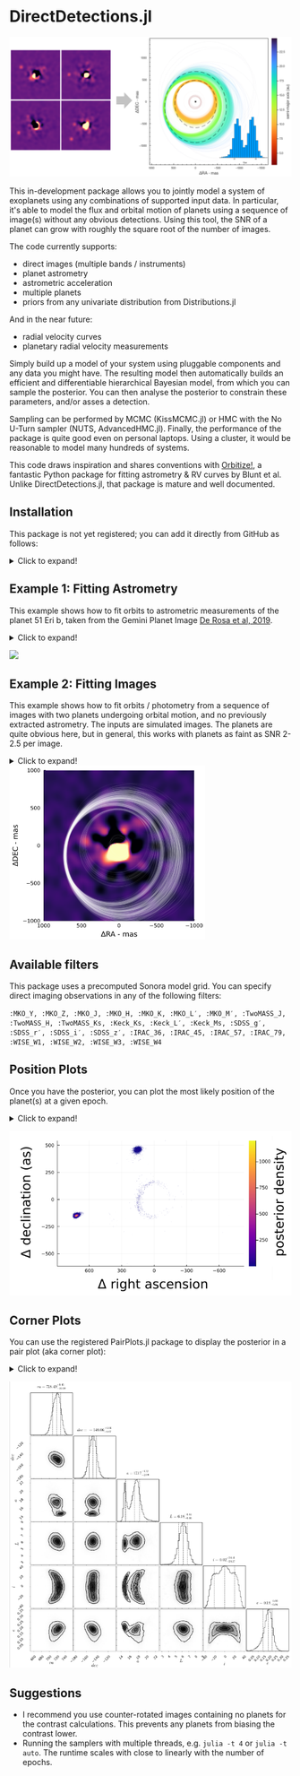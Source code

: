 # DirectDetections.jl

![](images/readme-example.png)

This in-development package allows you to jointly model a system of exoplanets using any combinations of supported input data. In particular, it's able to model the flux and orbital motion of planets using a sequence of image(s) without any obvious detections. Using this tool, the SNR of a planet can grow with roughly the square root of the number of images.

The code currently supports:
- direct images (multiple bands / instruments)
- planet astrometry
- astrometric acceleration
- multiple planets
- priors from any univariate distribution from Distributions.jl

And in the near future:
- radial velocity curves
- planetary radial velocity measurements

Simply build up a model of your system using pluggable components and any data you might have. The resulting model then automatically builds an efficient and differentiable hierarchical Bayesian model, from which you can sample the posterior.
You can then analyse the posterior to constrain these parameters, and/or asses a detection.

Sampling can be performed by MCMC (KissMCMC.jl) or HMC with the No U-Turn sampler (NUTS, AdvancedHMC.jl). Finally, the performance of the package is quite good even on personal laptops. Using a cluster, it would be reasonable to model many hundreds of systems.

This code draws inspiration and shares conventions with [Orbitize!](https://orbitize.readthedocs.io/en/latest/), a fantastic Python package for fitting astrometry & RV curves by Blunt et al. Unlike DirectDetections.jl, that package is mature and well documented.

## Installation
This package is not yet registered; you can add it directly from GitHub as follows:
<details>
  <summary>Click to expand!</summary>
 
 From a julia prompt, type `]` to enter package mode.
 Then install this package and two as-yet unregistered depdendencies:
 `add http://github.com/sefffal/DirectImages.jl.git http://github.com/sefffal/DirectOrbits.jl.git http://github.com/sefffal/DirectDetections.jl.git`
 
 Some other packages like Plots.jl are used in the examples below, but are not stricly necessary.
 </details>

## Example 1: Fitting Astrometry
This example shows how to fit orbits to astrometric measurements of the planet 51 Eri b, taken from the Gemini Planet Image [De Rosa et al, 2019](https://arxiv.org/abs/1910.10169).

<details>
  <summary>Click to expand!</summary>

**Step 1: specify model & data**
```julia

# Data from De Rosa et al, 2019. See above arXiv link.
planet_b_astrometry = Astrometry(
    (epoch=57009.13,  ra=454.24sind(171.22), dec=454.24cosd(171.22), σ_ra=2., σ_dec=2.),
    (epoch=57052.06,  ra=451.81sind(170.01), dec=451.81cosd(170.01), σ_ra=2., σ_dec=2.),
    (epoch=57053.06,  ra=456.80sind(170.19), dec=456.80cosd(170.19), σ_ra=2.5, σ_dec=2.5),
    (epoch=57266.41,  ra=455.10sind(167.30), dec=455.10cosd(167.30), σ_ra=2., σ_dec=2.),
    (epoch=57332.23,  ra=452.88sind(167.30), dec=452.88cosd(167.30), σ_ra=5.4, σ_dec=5.4),
    (epoch=57374.19,  ra=455.91sind(165.66), dec=455.91cosd(165.66), σ_ra=6.3, σ_dec=6.3),
    (epoch=57376.17,  ra=455.01sind(165.69), dec=455.01cosd(165.69), σ_ra=3., σ_dec=3.),
    (epoch=57415.05,  ra=454.46sind(165.94), dec=454.46cosd(165.94), σ_ra=6., σ_dec=6.),
    (epoch=57649.39,  ra=454.81sind(161.80), dec=454.81cosd(161.80), σ_ra=2., σ_dec=2.),
    (epoch=57652.38,  ra=451.43sind(161.73), dec=451.43cosd(161.73), σ_ra=2.7, σ_dec=2.7),
    (epoch=57739.13,  ra=449.39sind(160.06), dec=449.39cosd(160.06), σ_ra=2.5, σ_dec=2.5),
    (epoch=58068.26,  ra=447.54sind(155.23), dec=447.54cosd(155.23), σ_ra=3., σ_dec=3.),
    (epoch=58442.21,  ra=434.22sind(149.64), dec=434.22cosd(149.64), σ_ra=2., σ_dec=2.),
)

planet_b_priors = Priors(
    a = Uniform(0, 20),
    e = Uniform(0, 0.8),
    τ = Uniform(0, 1),
    ω = Uniform(-π, π),
    i = Uniform(-π, π),
    Ω = Uniform(-π, π),
)
planet_b = DirectDetections.Planet(planet_b_priors, planet_b_astrometry)

system_priors = Priors(
    μ = TruncatedNormal(1.75, 0.01, 0., Inf),
    plx =TruncatedNormal(33.439034, 0.07770842, 0., Inf), # From GAIA EDR3
    # priors on i, Ω, and their expected variance between planets can also be specified for multi-planet models.
)

system = System(system_priors, system_pma, planet_b, )
```

**Step 2: sample from the model**

In this example, we sample from the model using NUTS (AdvancedHMC.jl). 
```julia
chains, _ = DirectDetections.hmc(
    system;
    burnin=2_000,
    numwalkers=1,
    numsamples_perwalker=15_000,
);
chains = chains[1];
```

```
Sampling 35%|███████████                    |  ETA: 0:00:16
  iterations:                    5287
  n_steps:                       6
  is_accept:                     true
  acceptance_rate:               0.8333333331647736
  log_density:                   -19446.616930344586
  hamiltonian_energy:            19460.79112295783
  hamiltonian_energy_error:      1.673470251262188e-10
  max_hamiltonian_energy_error:  Inf
  tree_depth:                    2
  numerical_error:               true
  step_size:                     3.991526096499091e-5
  nom_step_size:                 3.991526096499091e-5
  is_adapt:                      false
  mass_matrix:                   DiagEuclideanMetric([4.526572319817907e-6, 4.53 ...])
```

**Step 3+: visualize the results**
```julia
using Plots
clims=(8,20)

sampled_priors = sample_priors(system,1000)
p_priors = plotposterior(sampled_priors, 1, sampled_priors.planets[1].a, 500,  lw=1, alpha=0.25, colorbartitle="semi-major axis (au)", cmap=:plasma, rev=false, colorbar=nothing, clims=clims)
title!("priors")

p_post = plotposterior(chains, 1, chains.planets[1].a, 500,  lw=1, alpha=0.25, colorbartitle="semi-major axis (au)", cmap=:plasma, rev=false, clims=clims)
scatter!(planet_b.astrometry,marker=(:black,:circle,3),label="")
title!("posterior")

plot(p_priors, p_post, size=(1200,400))
xlims!(-700,700)
ylims!(-700,700)
```
</details>

![](https://user-images.githubusercontent.com/7330605/123161629-7d3d1b80-d424-11eb-9fb3-c214af918991.png)


## Example 2: Fitting Images
This example shows how to fit orbits / photometry from a sequence of images with two planets undergoing orbital motion, and no previously extracted astrometry. The inputs are simulated images. The planets are quite obvious here, but in general, this works with planets as faint as SNR 2-2.5 per image.
<details>
  <summary>Click to expand!</summary>

Starting from a set of convolved images in units of mJy at 10pc, the steps are 
as follows:

1. Load and centre the images
2. Calculate contrast curves for each image
3. List the observations by filter with their platescales, epochs (MJD) and contrast. 
4. Specify priors for orbital and physical parameters. Multiple planets can be provided.
5. Run the MCMC sampler (KissMCMC.jl)
```julia
using DirectImages
using DirectDetections
using ComponentArrays

# Step 1
images = centered.(readfits.(fnames))

# Step 2
contrasts = contrast_interp.(images)

# Step 3
planet_priors = Priors(
    a = Uniform(7, 16),
    e = TruncatedNormal(0.1, 0.1, 0.0, 0.4),
    τ = Uniform(0,1),
    ω = Uniform(-π,π),
    i = Uniform(-π,π),
    Ω = Uniform(-π,π),
    J = Uniform(0,20)
)
  
planet = DirectDetections.Planet(planet_priors)
  
system_images = DirectDetections.Images(
    # You can specify a contrast curve yourself from a backwards-rotated ADI sequence, or they will be calculated for you. 
    # The difference should be negligible for faint planets near the level of the noise, but could underestimate the
    # likelihood of very strongly detected planets.
    (band=:J, image=images[1], platescale=10.0, epoch=times[1]),#, contrast=contrasts[1]),
    (band=:J, image=images[2], platescale=10.0, epoch=times[2]),#, contrast=contrasts[2]),
    (band=:J, image=images[3], platescale=10.0, epoch=times[3]),#, contrast=contrasts[3]),
    (band=:J, image=images[4], platescale=10.0, epoch=times[4]),#, contrast=contrasts[4]),
)

# Step 4
system_priors = Priors(
    μ = TruncatedNormal(1.0, 0.01, 0, 10),
    plx = TruncatedNormal(45., 0.0001, 0, 100),
)

system = System(system_priors, system_pma, system_images, planet)
  
# Step 5
# MCMC with many walkers is recomended over NUTS when sampling from images
@time chains = DirectDetections.mcmc(
    priors, input;
    numwalkers=1600,
    burnin=62_000,
    numsamples_perwalker=70_000,
    thinning=250,
    squash = false
);
```

The resulting chains object has the same shape as the priors, only each element has a matrix of samples from the posterior with columns corresponding to the different chains. If `squash=true`, then each element is just a vector of samples.
E.g.: `chains.planets[1].a` is a vector sampled semi-major axes.

## Analysis
Once you have run the MCMC sampler, there are many interesting things you can learn from the posterior.

### Assessing convergence
There are several useful tools for summarizing the posterior and assessing convergence in the `MCMCChains.jl` package. 
You can convert the chains returned from this package (a ComponentArray) to an MCMCChains.Chains object like so:
```julia
using MCMCChains: Chains
chains_2 = Chains(ComponentArrays.getdata(chains), ComponentArrays.labels(chains))
```
Displaying this object will print a summary with several convergence metrics.

### Visualizing the posterior
You can draw samples from the posterior using the `sampleorbits` function
with a particular planet from the posterior. The samples are automatically
converted into `KeplerianElements` from DirectOrbits.jl. That package defines
a plot recipe, so you can plot samples from the chain directly:
```julia
using DirectOrbits
using Plots
# Sample 300 orbits randomly from the posterior.
sampled_orbits = DirectDetections.sampleorbits(chains.planets[1], 300)

plot(sampled_orbits)
```
<img src="images/readme-orbits.png" width=350/>



There a plotting function for colouring the orbits based on any parameter from the posterior:
```julia
# Shown at top of README!
DirectDetections.plotposterior(chains.planets[1], :a, 5000)


DirectDetections.plotposterior(chains.planets[1], (:phot, :Keck_L′), 5000, colorbartitle="flux", cmap=:plasma, rev=false, clims=(0,30))

DirectDetections.plotposterior(chains.planets[1], :e, 5000, colorbartitle="eccentricity", cmap=:plasma, rev=false,)
```
<img src="images/readme-post-f.png" width=350/><img src="images/readme-post-e2.png" width=350/>
    
It can be useful to overplot sampled orbits on one of the input images. This is easy
using the `imshow` function from the DirectImages package in conjunction with `sample_chain`.
```julia
i = DirectImage(image)
i.PLATESCALE = 10.
imshow(i, skyconvention=true)
plot!(sampled_orbits,color=:white,label="")
```
</details>
<img src="images/readme-overplot.png" width=350/>


## Available filters
This package uses a precomputed Sonora model grid. You can specify direct imaging observations in any of the following filters:

`:MKO_Y, :MKO_Z, :MKO_J, :MKO_H, :MKO_K, :MKO_L′, :MKO_M′, :TwoMASS_J, :TwoMASS_H, :TwoMASS_Ks, :Keck_Ks, :Keck_L′, :Keck_Ms, :SDSS_g′, :SDSS_r′, :SDSS_i′, :SDSS_z′, :IRAC_36, :IRAC_45, :IRAC_57, :IRAC_79, :WISE_W1, :WISE_W2, :WISE_W3, :WISE_W4`


## Position Plots
Once you have the posterior, you can plot the most likely position of the planet(s) at a given epoch.
<details>
  <summary>Click to expand!</summary>

```julia
# Pick a time in MJD to see where the planets were/would be
t = mean(times)
ra, dec = projectpositions(chains.planets[1], t)

# Plot a histogram. This gives the posterior density.
histogram2d(
    ra,dec,
    aspectratio=1,
    xflip=true,
)
```
</details>

![](images/readme-planetloc.png)

## Corner Plots
You can use the registered PairPlots.jl package to display the posterior in a pair plot (aka corner plot):
<details>
  <summary>Click to expand!</summary>

```julia
using PairPlots
table = (;
    a=chains.planets[1].a,
    L=chains.planets[1].phot.Keck_L′,
    i=chains.planets[1].i,
    e=chains.planets[1].e,
)
corner(table, plotscatter=false)
```

![](images/readme-pairplot.png)

Or, isolating only a single planet from the posterior:
</details>

![](images/readme-pairplot-single.png)


## Suggestions
- I recommend you use counter-rotated images containing no planets for the contrast calculations. This prevents any planets from biasing the contrast lower.
- Running the samplers with multiple threads, e.g. `julia -t 4` or `julia -t auto`. The runtime scales with close to linearly with the number of epochs.
